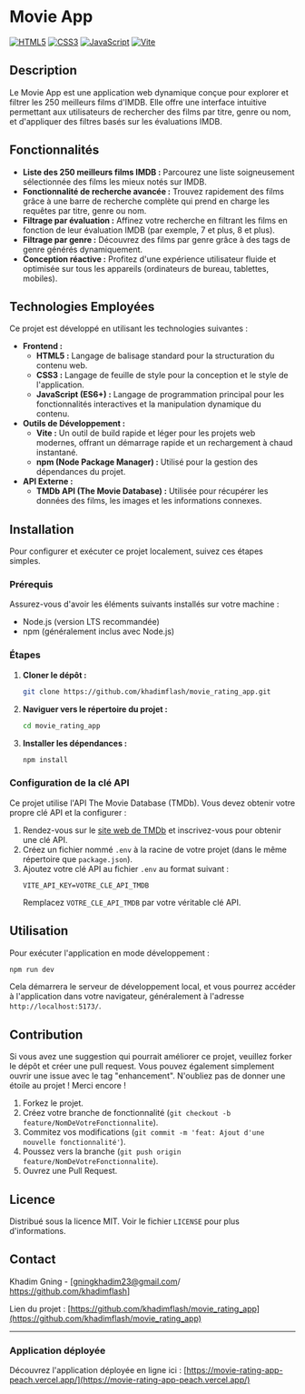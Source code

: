 # Movie App

[![HTML5](https://img.shields.io/badge/HTML5-E34F26?style=for-the-badge&logo=html5&logoColor=white)](https://developer.mozilla.org/en-US/docs/Web/HTML)
[![CSS3](https://img.shields.io/badge/CSS3-1572B6?style=for-the-badge&logo=css3&logoColor=white)](https://developer.mozilla.org/en-US/docs/Web/CSS)
[![JavaScript](https://img.shields.io/badge/JavaScript-F7DF1E?style=for-the-badge&logo=javascript&logoColor=black)](https://developer.mozilla.org/en-US/docs/Web/JavaScript)
[![Vite](https://img.shields.io/badge/Vite-646CFF?style=for-the-badge&logo=vite&logoColor=white)](https://vitejs.dev/)

## Description

Le Movie App est une application web dynamique conçue pour explorer et filtrer les 250 meilleurs films d'IMDB. Elle offre une interface intuitive permettant aux utilisateurs de rechercher des films par titre, genre ou nom, et d'appliquer des filtres basés sur les évaluations IMDB.

## Fonctionnalités

*   **Liste des 250 meilleurs films IMDB :** Parcourez une liste soigneusement sélectionnée des films les mieux notés sur IMDB.
*   **Fonctionnalité de recherche avancée :** Trouvez rapidement des films grâce à une barre de recherche complète qui prend en charge les requêtes par titre, genre ou nom.
*   **Filtrage par évaluation :** Affinez votre recherche en filtrant les films en fonction de leur évaluation IMDB (par exemple, 7 et plus, 8 et plus).
*   **Filtrage par genre :** Découvrez des films par genre grâce à des tags de genre générés dynamiquement.
*   **Conception réactive :** Profitez d'une expérience utilisateur fluide et optimisée sur tous les appareils (ordinateurs de bureau, tablettes, mobiles).

## Technologies Employées

Ce projet est développé en utilisant les technologies suivantes :

*   **Frontend :**
    *   **HTML5 :** Langage de balisage standard pour la structuration du contenu web.
    *   **CSS3 :** Langage de feuille de style pour la conception et le style de l'application.
    *   **JavaScript (ES6+) :** Langage de programmation principal pour les fonctionnalités interactives et la manipulation dynamique du contenu.
*   **Outils de Développement :**
    *   **Vite :** Un outil de build rapide et léger pour les projets web modernes, offrant un démarrage rapide et un rechargement à chaud instantané.
    *   **npm (Node Package Manager) :** Utilisé pour la gestion des dépendances du projet.
*   **API Externe :**
    *   **TMDb API (The Movie Database) :** Utilisée pour récupérer les données des films, les images et les informations connexes.

## Installation

Pour configurer et exécuter ce projet localement, suivez ces étapes simples.

### Prérequis

Assurez-vous d'avoir les éléments suivants installés sur votre machine :

*   Node.js (version LTS recommandée)
*   npm (généralement inclus avec Node.js)

### Étapes

1.  **Cloner le dépôt :**
    ```bash
    git clone https://github.com/khadimflash/movie_rating_app.git
    ```
2.  **Naviguer vers le répertoire du projet :**
    ```bash
    cd movie_rating_app
    ```
3.  **Installer les dépendances :**
    ```bash
    npm install
    ```

### Configuration de la clé API

Ce projet utilise l'API The Movie Database (TMDb). Vous devez obtenir votre propre clé API et la configurer :

1.  Rendez-vous sur le [site web de TMDb](https://www.themoviedb.org/documentation/api) et inscrivez-vous pour obtenir une clé API.
2.  Créez un fichier nommé `.env` à la racine de votre projet (dans le même répertoire que `package.json`).
3.  Ajoutez votre clé API au fichier `.env` au format suivant :
    ```
    VITE_API_KEY=VOTRE_CLE_API_TMDB
    ```
    Remplacez `VOTRE_CLE_API_TMDB` par votre véritable clé API.

## Utilisation

Pour exécuter l'application en mode développement :

```bash
npm run dev
```

Cela démarrera le serveur de développement local, et vous pourrez accéder à l'application dans votre navigateur, généralement à l'adresse `http://localhost:5173/`.

## Contribution

Si vous avez une suggestion qui pourrait améliorer ce projet, veuillez forker le dépôt et créer une pull request. Vous pouvez également simplement ouvrir une issue avec le tag "enhancement".
N'oubliez pas de donner une étoile au projet ! Merci encore !

1.  Forkez le projet.
2.  Créez votre branche de fonctionnalité (`git checkout -b feature/NomDeVotreFonctionnalite`).
3.  Commitez vos modifications (`git commit -m 'feat: Ajout d'une nouvelle fonctionnalité'`).
4.  Poussez vers la branche (`git push origin feature/NomDeVotreFonctionnalite`).
5.  Ouvrez une Pull Request.

## Licence

Distribué sous la licence MIT. Voir le fichier `LICENSE` pour plus d'informations.

## Contact

Khadim Gning - [gningkhadim23@gmail.com/ https://github.com/khadimflash]

Lien du projet : [https://github.com/khadimflash/movie_rating_app](https://github.com/khadimflash/movie_rating_app)

---

### Application déployée

Découvrez l'application déployée en ligne ici : [https://movie-rating-app-peach.vercel.app/](https://movie-rating-app-peach.vercel.app/)